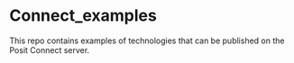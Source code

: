 # Connect_examples
This repo contains examples of technologies that can be published on the Posit Connect server.

